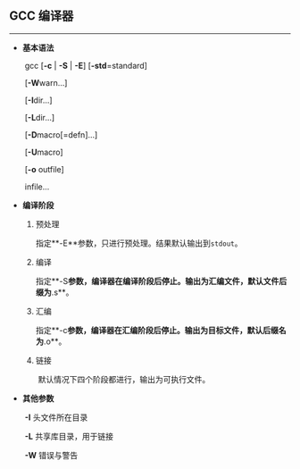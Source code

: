 ## GCC 编译器

-------------------

- **基本语法**

  ​	gcc [**-c** | **-S** | **-E**] [**-std**=standard]

  ​			[**-W**warn...]

  ​			[**-I**dir...]

  ​			[**-L**dir...]

  ​			[**-D**macro[=defn]...]

  ​			[**-U**macro]

  ​			[**-o** outfile]

  ​			infile... 

- **编译阶段**

   1. 预处理

      ​	指定**-E**参数，只进行预处理。结果默认输出到`stdout`。

   2. 编译

      ​	指定**-S**参数，编译器在编译阶段后停止。输出为汇编文件，默认文件后缀为**.s**。

   3. 汇编

      ​	指定**-c**参数，编译器在汇编阶段后停止。输出为目标文件，默认后缀名为**.o**。

   4. 链接

      ​	默认情况下四个阶段都进行，输出为可执行文件。

- **其他参数**

  ​	**-I** 	头文件所在目录

  ​	**-L** 	共享库目录，用于链接

  ​	**-W** 	错误与警告